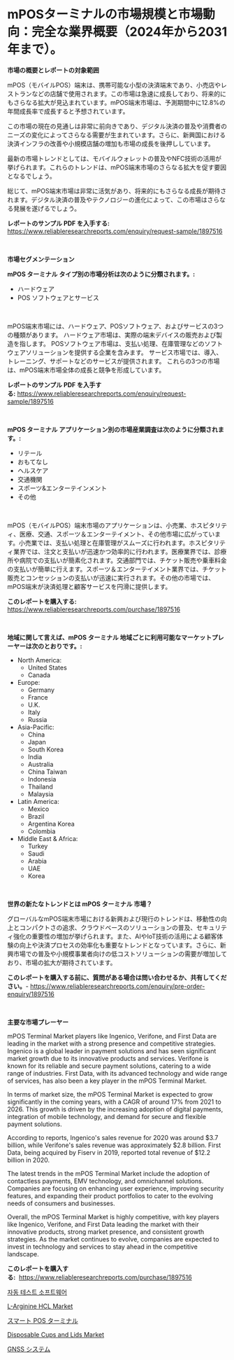 <p><h1>mPOSターミナルの市場規模と市場動向：完全な業界概要（2024年から2031年まで）。</h1></p><p><strong>市場の概要とレポートの対象範囲</strong></p>
<p><p>mPOS（モバイルPOS）端末は、携帯可能な小型の決済端末であり、小売店やレストランなどの店舗で使用されます。この市場は急速に成長しており、将来的にもさらなる拡大が見込まれています。mPOS端末市場は、予測期間中に12.8%の年間成長率で成長すると予想されています。</p><p>この市場の現在の見通しは非常に前向きであり、デジタル決済の普及や消費者のニーズの変化によってさらなる需要が生まれています。さらに、新興国における決済インフラの改善や小規模店舗の増加も市場の成長を後押ししています。</p><p>最新の市場トレンドとしては、モバイルウォレットの普及やNFC技術の活用が挙げられます。これらのトレンドは、mPOS端末市場のさらなる拡大を促す要因となるでしょう。</p><p>総じて、mPOS端末市場は非常に活気があり、将来的にもさらなる成長が期待されます。デジタル決済の普及やテクノロジーの進化によって、この市場はさらなる発展を遂げるでしょう。</p></p>
<p><strong>レポートのサンプル PDF を入手する:</strong> <a href="https://www.reliableresearchreports.com/enquiry/request-sample/1897516">https://www.reliableresearchreports.com/enquiry/request-sample/1897516</a></p>
<p>&nbsp;</p>
<p><strong>市場セグメンテーション</strong></p>
<p><strong>mPOS ターミナル タイプ別の市場分析は次のように分類されます。:</strong></p>
<p><ul><li>ハードウェア</li><li>POS ソフトウェアとサービス</li></ul></p>
<p>&nbsp;</p>
<p><p>mPOS端末市場には、ハードウェア、POSソフトウェア、およびサービスの3つの種類があります。 ハードウェア市場は、実際の端末デバイスの販売および製造を指します。 POSソフトウェア市場は、支払い処理、在庫管理などのソフトウェアソリューションを提供する企業を含みます。 サービス市場では、導入、トレーニング、サポートなどのサービスが提供されます。 これらの3つの市場は、mPOS端末市場全体の成長と競争を形成しています。</p></p>
<p><strong>レポートのサンプル PDF を入手する:</strong>&nbsp;<a href="https://www.reliableresearchreports.com/enquiry/request-sample/1897516">https://www.reliableresearchreports.com/enquiry/request-sample/1897516</a></p>
<p>&nbsp;</p>
<p><strong> mPOS ターミナル アプリケーション別の市場産業調査は次のように分類されます。:</strong></p>
<p><ul><li>リテール</li><li>おもてなし</li><li>ヘルスケア</li><li>交通機関</li><li>スポーツ&エンターテインメント</li><li>その他</li></ul></p>
<p>&nbsp;</p>
<p><p>mPOS（モバイルPOS）端末市場のアプリケーションは、小売業、ホスピタリティ、医療、交通、スポーツ＆エンターテイメント、その他市場に広がっています。小売業では、支払い処理と在庫管理がスムーズに行われます。ホスピタリティ業界では、注文と支払いが迅速かつ効率的に行われます。医療業界では、診療所や病院での支払いが簡素化されます。交通部門では、チケット販売や乗車料金の支払いが簡単に行えます。スポーツ＆エンターテイメント業界では、チケット販売とコンセッションの支払いが迅速に実行されます。その他の市場では、mPOS端末が決済処理と顧客サービスを円滑に提供します。</p></p>
<p><strong>このレポートを購入する:</strong>&nbsp; <a href="https://www.reliableresearchreports.com/purchase/1897516">https://www.reliableresearchreports.com/purchase/1897516</a></p>
<p>&nbsp;</p>
<p><strong>地域に関して言えば、mPOS ターミナル 地域ごとに利用可能なマーケットプレーヤーは次のとおりです。:</strong></p>
<p><ul>
    <li>
        North America:
        <ul>
            <li>United States</li>
            <li>Canada</li>
        </ul>
    </li>
    <li>
        Europe:
        <ul>
            <li>Germany</li>
            <li>France</li>
            <li>U.K.</li>
            <li>Italy</li>
            <li>Russia</li>
        </ul>
    </li>
    <li>
        Asia-Pacific:
        <ul>
            <li>China</li>
            <li>Japan</li>
            <li>South Korea</li>
            <li>India</li>
            <li>Australia</li>
            <li>China Taiwan</li>
            <li>Indonesia</li>
            <li>Thailand</li>
            <li>Malaysia</li>
        </ul>
    </li>
    <li>
        Latin America:
        <ul>
            <li>Mexico</li>
            <li>Brazil</li>
            <li>Argentina Korea</li>
            <li>Colombia</li>
        </ul>
    </li>
    <li>
        Middle East & Africa:
        <ul>
            <li>Turkey</li>
            <li>Saudi</li>
            <li>Arabia</li>
            <li>UAE</li>
            <li>Korea</li>
        </ul>
    </li>
    </ul></p>
<p>&nbsp;</p>
<p><strong>世界の新たなトレンドとは mPOS ターミナル 市場？</strong></p>
<p><p>グローバルなmPOS端末市場における新興および現行のトレンドは、移動性の向上とコンパクトさの追求、クラウドベースのソリューションの普及、セキュリティ強化の重要性の増加が挙げられます。また、AIやIoT技術の活用による顧客体験の向上や決済プロセスの効率化も重要なトレンドとなっています。さらに、新興市場での普及や小規模事業者向けの低コストソリューションの需要が増加しており、市場の拡大が期待されています。</p></p>
<p><strong>このレポートを購入する前に、質問がある場合は問い合わせるか、共有してください。</strong>- <a href="https://www.reliableresearchreports.com/enquiry/pre-order-enquiry/1897516">https://www.reliableresearchreports.com/enquiry/pre-order-enquiry/1897516</a></p>
<p>&nbsp;</p>
<p><strong>主要な市場プレーヤー</strong></p>
<p><p>mPOS Terminal Market players like Ingenico, Verifone, and First Data are leading in the market with a strong presence and competitive strategies. Ingenico is a global leader in payment solutions and has seen significant market growth due to its innovative products and services. Verifone is known for its reliable and secure payment solutions, catering to a wide range of industries. First Data, with its advanced technology and wide range of services, has also been a key player in the mPOS Terminal Market.</p><p>In terms of market size, the mPOS Terminal Market is expected to grow significantly in the coming years, with a CAGR of around 17% from 2021 to 2026. This growth is driven by the increasing adoption of digital payments, integration of mobile technology, and demand for secure and flexible payment solutions.</p><p>According to reports, Ingenico's sales revenue for 2020 was around $3.7 billion, while Verifone's sales revenue was approximately $2.8 billion. First Data, being acquired by Fiserv in 2019, reported total revenue of $12.2 billion in 2020.</p><p>The latest trends in the mPOS Terminal Market include the adoption of contactless payments, EMV technology, and omnichannel solutions. Companies are focusing on enhancing user experience, improving security features, and expanding their product portfolios to cater to the evolving needs of consumers and businesses.</p><p>Overall, the mPOS Terminal Market is highly competitive, with key players like Ingenico, Verifone, and First Data leading the market with their innovative products, strong market presence, and consistent growth strategies. As the market continues to evolve, companies are expected to invest in technology and services to stay ahead in the competitive landscape.</p></p>
<p><strong>このレポートを購入する:</strong>&nbsp;&nbsp;<a href="https://www.reliableresearchreports.com/purchase/1897516">https://www.reliableresearchreports.com/purchase/1897516</a></p>
<p><p><a href="https://github.com/vsap75a286l/Market-Research-Report-List-1/blob/main/1303131192997.md">자동 테스트 소프트웨어</a></p><p><a href="https://issuu.com/reportprime-2/docs/l-arginine-hcl-market-size-2030.pptx">L-Arginine HCL Market</a></p><p><a href="https://github.com/joaejkdzgyljvo6/Market-Research-Report-List-1/blob/main/4708833193213.md">スマート POS ターミナル</a></p><p><a href="https://github.com/GroverBarry/Market-Research-Report-List-4/blob/main/disposable-cups-and-lids-market.md">Disposable Cups and Lids Market</a></p><p><a href="https://github.com/ppmazlotr77499/Market-Research-Report-List-1/blob/main/4879542193212.md">GNSS システム</a></p></p>